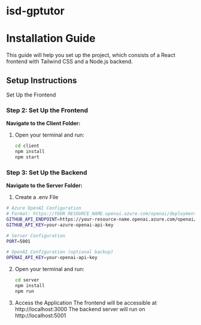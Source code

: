 # isd-gptutor

# Installation Guide

This guide will help you set up the project, which consists of a React frontend with Tailwind CSS and a Node.js backend.

## Setup Instructions

Set Up the Frontend

### Step 2: Set Up the Frontend

**Navigate to the Client Folder:**

1. Open your terminal and run:

   ```bash
   cd client
   npm install
   npm start
   ```

### Step 3: Set Up the Backend

**Navigate to the Server Folder:**

1. Create a .env File
  ```bash
  # Azure OpenAI Configuration
  # Format: https://YOUR_RESOURCE_NAME.openai.azure.com/openai/deployments/YOUR_DEPLOYMENT_NAME
  GITHUB_API_ENDPOINT=https://your-resource-name.openai.azure.com/openai/deployments/your-deployment-name
  GITHUB_API_KEY=your-azure-openai-api-key
  
  # Server Configuration
  PORT=5001
  
  # OpenAI Configuration (optional backup)
  OPENAI_API_KEY=your-openai-api-key
 ```

2. Open your terminal and run:

   ```bash
   cd server
   npm install
   npm run
   ```

3. Access the Application
The frontend will be accessible at http://localhost:3000
The backend server will run on http://localhost:5001
